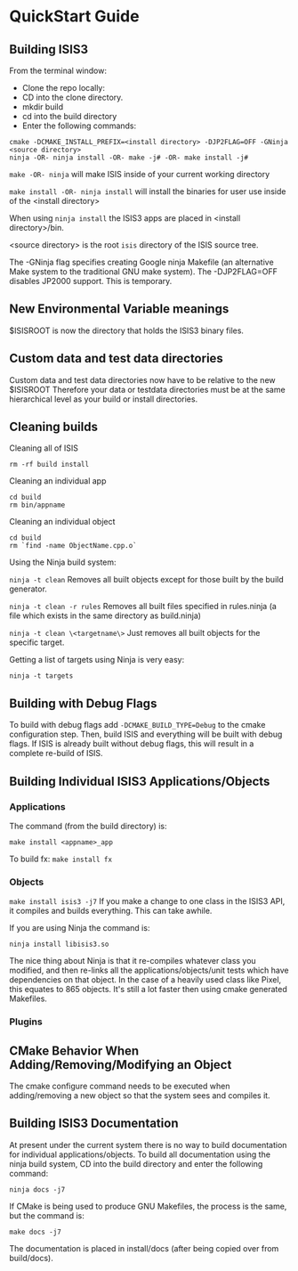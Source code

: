 # QuickStart Guide

## Building ISIS3
From the terminal window:
* Clone the repo locally:  <repo directory>
* CD into the clone directory.
* mkdir build
* cd into the build directory
* Enter the following commands:
```
cmake -DCMAKE_INSTALL_PREFIX=<install directory> -DJP2FLAG=OFF -GNinja <source directory>
ninja -OR- ninja install -OR- make -j# -OR- make install -j#
```
``` make -OR- ninja ``` will make ISIS inside of your current working directory

``` make install -OR- ninja install ``` will install the binaries for user use inside of the \<install directory\>

When using ``` ninja install ``` the ISIS3 apps are placed in \<install directory\>/bin. 

\<source directory\> is the root `isis` directory of the ISIS source tree.  

The -GNinja flag specifies creating Google ninja Makefile (an alternative Make system to the traditional GNU make system).  The -DJP2FLAG=OFF disables
JP2000 support.  This is temporary.

## New Environmental Variable meanings
$ISISROOT is now the directory that holds the ISIS3 binary files.

## Custom data and test data directories
Custom data and test data directories now have to be relative to the new $ISISROOT
Therefore your data or testdata directories must be at the same hierarchical level as your build or install directories.

## Cleaning builds
Cleaning all of ISIS
```
rm -rf build install
```
Cleaning an individual app
```
cd build
rm bin/appname
```
Cleaning an individual object
```
cd build
rm `find -name ObjectName.cpp.o`
```
Using the Ninja build system:

`ninja -t clean` Removes all built objects except for those built by the build generator.

`ninja -t clean -r rules` Removes all built files specified in rules.ninja (a file which exists in the same directory as build.ninja)

`ninja -t clean \<targetname\>` Just removes all built objects for the specific target.

Getting a list of targets using Ninja is very easy:

`ninja -t targets`


## Building with Debug Flags

To build with debug flags add `-DCMAKE_BUILD_TYPE=Debug` to the cmake configuration step. Then, build ISIS and everything will be built with debug flags. If ISIS is already built without debug flags, this will result in a complete re-build of ISIS.

## Building Individual ISIS3 Applications/Objects

### Applications 

The command (from the build directory) is:

`make install <appname>_app`

To build fx:  `make install fx`

### Objects

`make install isis3 -j7`
If you make a change to one class in the ISIS3 API, 
it compiles and builds everything.  This can take awhile.

If you are using Ninja the command is:

`ninja install libisis3.so`

The nice thing about Ninja is that it re-compiles whatever class you modified,
and then re-links all the applications/objects/unit tests which have dependencies
on that object.  In the case of a heavily used class like Pixel, this equates to 865 objects.
It's still a lot faster then using cmake generated Makefiles.

### Plugins

## CMake Behavior When Adding/Removing/Modifying an Object

The cmake configure command needs to be executed when adding/removing a new object so that the system sees and compiles it.  

## Building ISIS3 Documentation

At present under the current system there is no way to build documentation for individual applications/objects.  To build all documentation using the ninja build system, CD into the build directory and enter the following command:

`ninja docs -j7`

If CMake is being used to produce GNU Makefiles, the process is the same, but the command is:

`make docs -j7`

The documentation is placed in install/docs (after being copied over from build/docs).

